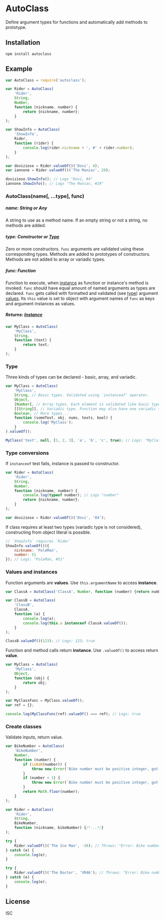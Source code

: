 # AutoClass

Define argument types for functions and automatically add methods to prototype.

## Installation

```
npm install autoclass
```

## Example

```js
var AutoClass = require('autoclass');

var Rider = AutoClass(
    'Rider',
    String,
    Number,
    function (nickname, number) {
        return {nickname, number};
    }
);

var ShowInfo = AutoClass(
    'ShowInfo',
    Rider,
    function (rider) {
        console.log(rider.nickname + ', #' + rider.number);
    }
);

var dovizioso = Rider.valueOf()('Dovi', 4);
var iannone = Rider.valueOf()('The Maniac', 29);

dovizioso.ShowInfo(); // Logs "Dovi, #4"
iannone.ShowInfo(); // Logs "The Maniac, #29"
```

### AutoClass(name[, ...type], func)

##### name: **String** or **Any**

A string to use as a method name. If an empty string or not a string, no methods are added.

##### type: **Constructor** or [Type](#type)

Zero or more constructors. `func` arguments are validated using these corresponding types. Methods are added to prototypes of constructors. Methods are not added to array or variadic types.

##### func: **Function**

Function to execute, when [instance](#values-and-instances) as function or instance's method is invoked. `func` should have equal amount of named arguments as types are declared. `func` gets called with formatted and validated (see [type](#type)) argument [values](#values-and-instances). Its `this` value is set to object with argument names of `func` as keys and argument instances as values.

##### Returns: [Instance](#values-and-instances)

```js
var MyClass = AutoClass(
    'MyClass',
    String,
    function (text) {
        return text;
    }
);
```

### Type

Three kinds of types can be declared - basic, array, and variadic.

```js
var MyClass = AutoClass(
    'MyClass',
    String, // Basic types. Validated using `instanceof` operator.
    Object,
    [Number], // Array types. Each element is validated like basic type.
    [[String]], // Variadic type. Function may also have one variadic type. Validated like array type.
    Boolean, // More types...
    function (someText, obj, nums, texts, bool) {
        console.log('MyClass');
    }
).valueOf();

MyClass('text', null, [1, 2, 3], 'a', 'b', 'c', true); // Logs: "MyClass"
```

### Type conversions

If `instanceof` test fails, instance is passed to constructor.

```js
var Rider = AutoClass(
    'Rider',
    String,
    Number,
    function (nickname, number) {
        console.log(typeof number); // Logs "number"
        return {nickname, number};
    }
);

var dovizioso = Rider.valueOf()('Dovi', '04');
```

If class requires at least two types (variadic type is not considered), constructing from object literal is possible.

```js
// `ShowInfo` requires `Rider`
ShowInfo.valueOf()({
    nickname: 'PoleMan',
    number: 51
}); // Logs: "PoleMan, #51"
```

### Values and instances

Function arguments are **values**. Use `this.argumentName` to access **instance**.

```js
var ClassA = AutoClass('ClassA', Number, function (number) {return number;});

var ClassB = AutoClass(
    'ClassB',
    ClassA,
    function (a) {
        console.log(a);
        console.log(this.a instanceof ClassA.valueOf());
    }
);

ClassB.valueOf()(123); // Logs: 123; true
```

Function and method calls return **instance**. Use `.valueOf()` to access return **value**.

```js
var MyClass = AutoClass(
    'MyClass',
    Object,
    function (obj) {
        return obj;
    }
);

var MyClassFunc = MyClass.valueOf();
var ref = {};

console.log(MyClassFunc(ref).valueOf() === ref); // Logs: true
```

### Create classes

Validate inputs, return value.

```js
var BikeNumber = AutoClass(
    'BikeNumber',
    Number,
    function (number) {
        if (isNaN(number)) {
            throw new Error('Bike number must be positive integer, got NaN.');
        }
        if (number < 1) {
            throw new Error(`Bike number must be positive integer, got ${number}.`);
        }
        return Math.floor(number);
    }
);

var Rider = AutoClass(
    'Rider',
    String,
    BikeNumber,
    function (nickname, bikeNumber) {/*...*/}
);

try {
    Rider.valueOf()('The Ice Man', -36); // Throws: "Error: Bike number must be positive integer, got -36."
} catch (e) {
    console.log(e);
}

try {
    Rider.valueOf()('The Doctor', 'VR46'); // Throws: "Error: Bike number must be positive integer, got NaN."
} catch (e) {
    console.log(e);
}
```

## License

ISC
